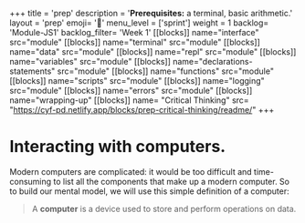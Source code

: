 +++
title = 'prep'
description = '**Prerequisites:** a terminal, basic arithmetic.'
layout = 'prep'
emoji= '📝'
menu_level = ['sprint']
weight = 1
backlog= 'Module-JS1'
backlog_filter= 'Week 1'
[[blocks]]
name="interface"
src="module"
[[blocks]]
name="terminal"
src="module"
[[blocks]]
name="data"
src="module"
[[blocks]]
name="repl"
src="module"
[[blocks]]
name="variables"
src="module"
[[blocks]]
name="declarations-statements"
src="module"
[[blocks]]
name="functions"
src="module"
[[blocks]]
name="scripts"
src="module"
[[blocks]]
name="logging"
src="module"
[[blocks]]
name="errors"
src="module"
[[blocks]]
name="wrapping-up"
[[blocks]]
name= "Critical Thinking"
src= "https://cyf-pd.netlify.app/blocks/prep-critical-thinking/readme/"
+++

# Interacting with computers.

Modern computers are complicated: it would be too difficult and time-consuming to list all the components that make up a modern computer. So to build our mental model, we will use this simple definition of a computer:

> A **computer** is a device used to store and perform operations on data.
